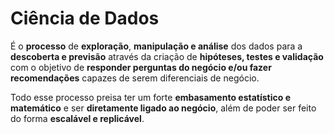# Ciência de Dados

É o **processo** de **exploração**, **manipulação e análise** dos dados para a **descoberta e previsão** através da criação de **hipóteses, testes e validação** com o objetivo de **responder perguntas do negócio e/ou fazer recomendações** capazes de serem diferenciais de negócio.

Todo esse processo preisa ter um forte **embasamento estatístico e matemático** e ser **diretamente ligado ao negócio**, além de poder ser feito do forma **escalável e replicável**.
